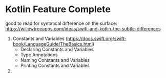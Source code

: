 #  Kotlin Feature Complete

good to read for syntatical difference on the surface: 
https://willowtreeapps.com/ideas/swift-and-kotlin-the-subtle-differences

1. Constants and Variables (https://docs.swift.org/swift-book/LanguageGuide/TheBasics.html)
    - Declaring Constants and Variables
    - Type Annotations
    - Naming Constants and Variables
    - Printing Constants and Variables
2.

